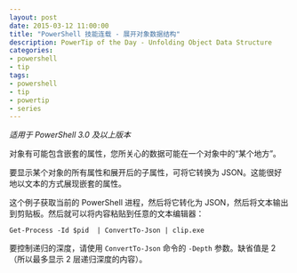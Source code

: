 ```yaml
---
layout: post
date: 2015-03-12 11:00:00
title: "PowerShell 技能连载 - 展开对象数据结构"
description: PowerTip of the Day - Unfolding Object Data Structure
categories:
- powershell
- tip
tags:
- powershell
- tip
- powertip
- series
---
```

_适用于 PowerShell 3.0 及以上版本_

对象有可能包含嵌套的属性，您所关心的数据可能在一个对象中的“某个地方”。

要显示某个对象的所有属性和展开后的子属性，可将它转换为 JSON。这能很好地以文本的方式展现嵌套的属性。

这个例子获取当前的 PowerShell 进程，然后将它转化为 JSON，然后将文本输出到剪贴板。然后就可以将内容粘贴到任意的文本编辑器：

    Get-Process -Id $pid  | ConvertTo-Json | clip.exe

要控制递归的深度，请使用 `ConvertTo-Json` 命令的 `-Depth` 参数。缺省值是 2（所以最多显示 2 层递归深度的内容）。

<!--本文国际来源：[Unfolding Object Data Structure](http://community.idera.com/powershell/powertips/b/tips/posts/unfolding-object-data-structure)-->
